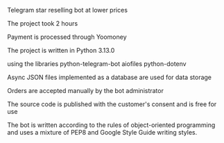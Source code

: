 Telegram star reselling bot at lower prices

The project took 2 hours

Payment is processed through Yoomoney

The project is written in Python 3.13.0

using the libraries
python-telegram-bot
aiofiles
python-dotenv

Async JSON files implemented as a database are used for data storage

Orders are accepted manually by the bot administrator

The source code is published with the customer's consent and is free for use


The bot is written according to the rules of object-oriented programming and uses a mixture of PEP8 and Google Style Guide writing styles.
